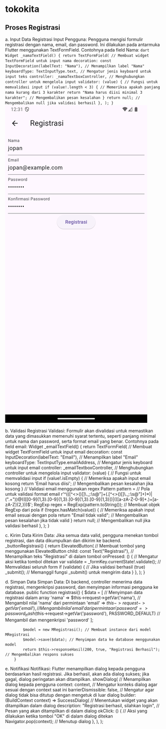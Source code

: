 #   tokokita

##  Proses Registrasi
a.  Input Data Registrasi
    Input Pengguna: Pengguna mengisi formulir registrasi dengan nama, email, dan password. Ini dilakukan pada antarmuka Flutter menggunakan TextFormField.
    Contohnya pada field Nama:
    ```dart
    Widget _namaTextField() {
        return TextFormField( // Membuat widget TextFormField untuk input nama
            decoration: const InputDecoration(labelText: "Nama"), // Menampilkan label "Nama"
            keyboardType: TextInputType.text, // Mengatur jenis keyboard untuk input teks
            controller: _namaTextboxController, // Menghubungkan controller untuk mengelola input
            validator: (value) { // Fungsi untuk memvalidasi input
            if (value!.length < 3) { // Memeriksa apakah panjang nama kurang dari 3 karakter
                return "Nama harus diisi minimal 3 karakter"; // Mengembalikan pesan kesalahan
            }
            return null; // Mengembalikan null jika validasi berhasil
            },
        );
        }
    ```
    ![Input Registrasi](registrasiInput.png)

b.  Validasi Registrasi
    Validasi: Formulir akan divalidasi untuk memastikan data yang dimasukkan memenuhi syarat tertentu, seperti panjang minimal untuk nama dan password, serta format email yang benar.
    Contohnya pada field email:
    Widget _emailTextField() {
        return TextFormField( // Membuat widget TextFormField untuk input email
            decoration: const InputDecoration(labelText: "Email"), // Menampilkan label "Email"
            keyboardType: TextInputType.emailAddress, // Mengatur jenis keyboard untuk input email
            controller: _emailTextboxController, // Menghubungkan controller untuk mengelola input
            validator: (value) { // Fungsi untuk memvalidasi input
            if (value!.isEmpty) { // Memeriksa apakah input email kosong
                return 'Email harus diisi'; // Mengembalikan pesan kesalahan jika kosong
            }
            // Validasi email menggunakan regex
            Pattern pattern = // Pola untuk validasi format email
                r'^(([^<>()[\]\\.,;:\s@\"]+(\.[^<>()[\]\\.,;:\s@\"]+)*)|(\".+\"))@((\[[0-9]{1,3}\.[0-9]{1,3}\.[0-9]{1,3}\.[0-9]{1,3}\])|(([a-zA-Z\-0-9]+\.)+[a-zA-Z]{2,}))$';
            RegExp regex = RegExp(pattern.toString()); // Membuat objek RegExp dari pola
            if (!regex.hasMatch(value)) { // Memeriksa apakah input email sesuai dengan pola
                return "Email tidak valid"; // Mengembalikan pesan kesalahan jika tidak valid
            }
            return null; // Mengembalikan null jika validasi berhasil
            },
        );
        }

c.  Kirim Data
    Kirim Data: Jika semua data valid, pengguna menekan tombol registrasi, dan data dikumpulkan dan dikirim ke backend.
    _buttonRegistrasi() {
        return ElevatedButton( // Membuat tombol yang menggunakan ElevatedButton
            child: const Text("Registrasi"), // Menampilkan teks "Registrasi" di dalam tombol
            onPressed: () { // Mengatur aksi ketika tombol ditekan
            var validate = _formKey.currentState!.validate(); // Memvalidasi seluruh form
            if (validate) { // Jika validasi berhasil (true)
                _submit(); // Memanggil fungsi _submit() untuk mengirim data
            }
            },
        );
        }

d.  Simpan Data
    Simpan Data: Di backend, controller menerima data registrasi, mengenkripsi password, dan menyimpan informasi pengguna ke database.
    public function registrasi()
        {
            $data = [ // Menyimpan data registrasi dalam array
                'nama' => $this->request->getVar('nama'), // Mengambil nilai 'nama' dari permintaan
                'email' => $this->request->getVar('email'), // Mengambil nilai 'email' dari permintaan
                'password' => password_hash($this->request->getVar('password'), PASSWORD_DEFAULT) // Mengambil dan mengenkripsi 'password'
            ];

            $model = new MRegistrasi(); // Membuat instance dari model MRegistrasi
            $model->save($data); // Menyimpan data ke database menggunakan model
            return $this->responseHasil(200, true, "Registrasi Berhasil"); // Mengembalikan respons sukses
        }

e.  Notifikasi
    Notifikasi: Flutter menampilkan dialog kepada pengguna berdasarkan hasil registrasi. Jika berhasil, akan ada dialog sukses; jika gagal, dialog peringatan akan ditampilkan.
    showDialog( // Menampilkan dialog kepada pengguna
        context: context, // Mengatur konteks dialog agar sesuai dengan context saat ini
        barrierDismissible: false, // Mengatur agar dialog tidak bisa ditutup dengan mengetuk di luar dialog
        builder: (BuildContext context) => SuccessDialog( // Menentukan widget yang akan ditampilkan dalam dialog
            description: "Registrasi berhasil, silahkan login", // Pesan yang akan ditampilkan di dalam dialog
            okClick: () { // Aksi yang dilakukan ketika tombol "OK" di dalam dialog ditekan
            Navigator.pop(context); // Menutup dialog
            },
        ),
        );
